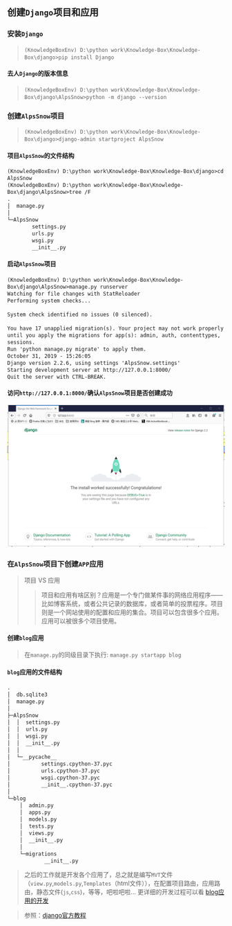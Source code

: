 ## 创建`Django`项目和应用

### 安装`Django`
 > ```(KnowledgeBoxEnv) D:\python work\Knowledge-Box\Knowledge-Box\django>pip install Django```

#### 去人`Django`的版本信息
> ```(KnowledgeBoxEnv) D:\python work\Knowledge-Box\Knowledge-Box\django\AlpsSnow>python -m django --version```

### 创建`AlpsSnow`项目
 >  ```(KnowledgeBoxEnv) D:\python work\Knowledge-Box\Knowledge-Box\django>django-admin startproject AlpsSnow```

#### 项目`AlpsSnow`的文件结构 
```
(KnowledgeBoxEnv) D:\python work\Knowledge-Box\Knowledge-Box\django>cd AlpsSnow
(KnowledgeBoxEnv) D:\python work\Knowledge-Box\Knowledge-Box\django\AlpsSnow>tree /F
.
│  manage.py
│
└─AlpsSnow
        settings.py
        urls.py
        wsgi.py
        __init__.py
```
#### 启动`AlpsSnow`项目
 ```
 (KnowledgeBoxEnv) D:\python work\Knowledge-Box\Knowledge-Box\django\AlpsSnow>manage.py runserver
Watching for file changes with StatReloader
Performing system checks...

System check identified no issues (0 silenced).

You have 17 unapplied migration(s). Your project may not work properly until you apply the migrations for app(s): admin, auth, contenttypes, sessions.
Run 'python manage.py migrate' to apply them.
October 31, 2019 - 15:26:05
Django version 2.2.6, using settings 'AlpsSnow.settings'
Starting development server at http://127.0.0.1:8000/
Quit the server with CTRL-BREAK.
 ```
#### 访问`http://127.0.0.1:8000/`确认`AlpsSnow`项目是否创建成功
![示例图](ProjectSuccessfully.png)

### 在`AlpsSnow`项目下创建`APP`应用

> 项目 VS 应用
>> 项目和应用有啥区别？应用是一个专门做某件事的网络应用程序——比如博客系统，或者公共记录的数据库，或者简单的投票程序。项目则是一个网站使用的配置和应用的集合。项目可以包含很多个应用。应用可以被很多个项目使用。

#### 创建`blog`应用
> 在`manage.py`的同级目录下执行: ```manage.py startapp blog```

#### `blog`应用的文件结构 
```
.
│  db.sqlite3
│  manage.py
│
├─AlpsSnow
│  │  settings.py
│  │  urls.py
│  │  wsgi.py
│  │  __init__.py
│  │
│  └─__pycache__
│          settings.cpython-37.pyc
│          urls.cpython-37.pyc
│          wsgi.cpython-37.pyc
│          __init__.cpython-37.pyc
│
└─blog
    │  admin.py
    │  apps.py
    │  models.py
    │  tests.py
    │  views.py
    │  __init__.py
    │
    └─migrations
            __init__.py
```
> 之后的工作就是开发各个应用了，总之就是编写`MVT`文件（`view.py`,`models.py`,`Templates`（html文件）），在配置项目路由，应用路由，静态文件(`js`,`css`)，等等，吧啦吧啦...
更详细的开发过程可以看 [blog应用的开发](./AlpsSnow/blog/README.md)

> 参照：[django官方教程](https://docs.djangoproject.com/zh-hans/2.2/intro/)

